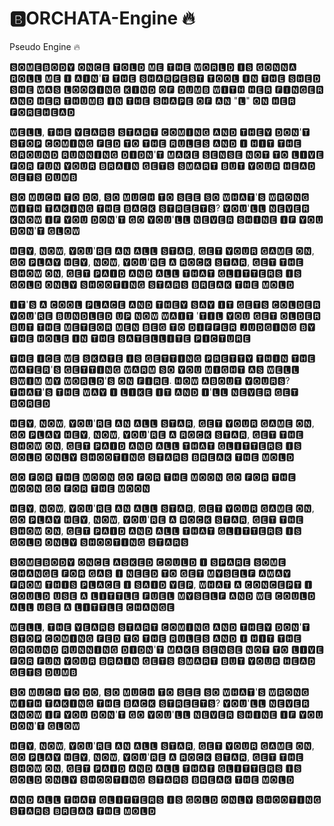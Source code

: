 # 🅱️ORCHATA-Engine 🔥
Pseudo Engine 🔥


🆂🅾🅼🅴🅱🅾🅳🆈 🅾🅽🅲🅴 🆃🅾🅻🅳 🅼🅴 🆃🅷🅴 🆆🅾🆁🅻🅳 🅸🆂 🅶🅾🅽🅽🅰 🆁🅾🅻🅻 🅼🅴 🅸 🅰🅸🅽'🆃 🆃🅷🅴 🆂🅷🅰🆁🅿🅴🆂🆃 🆃🅾🅾🅻 🅸🅽 🆃🅷🅴 🆂🅷🅴🅳 🆂🅷🅴 🆆🅰🆂 🅻🅾🅾🅺🅸🅽🅶 🅺🅸🅽🅳 🅾🅵 🅳🆄🅼🅱 🆆🅸🆃🅷 🅷🅴🆁 🅵🅸🅽🅶🅴🆁 🅰🅽🅳 🅷🅴🆁 🆃🅷🆄🅼🅱 🅸🅽 🆃🅷🅴 🆂🅷🅰🅿🅴 🅾🅵 🅰🅽 "🅻" 🅾🅽 🅷🅴🆁 🅵🅾🆁🅴🅷🅴🅰🅳

🆆🅴🅻🅻, 🆃🅷🅴 🆈🅴🅰🆁🆂 🆂🆃🅰🆁🆃 🅲🅾🅼🅸🅽🅶 🅰🅽🅳 🆃🅷🅴🆈 🅳🅾🅽'🆃 🆂🆃🅾🅿 🅲🅾🅼🅸🅽🅶 🅵🅴🅳 🆃🅾 🆃🅷🅴 🆁🆄🅻🅴🆂 🅰🅽🅳 🅸 🅷🅸🆃 🆃🅷🅴 🅶🆁🅾🆄🅽🅳 🆁🆄🅽🅽🅸🅽🅶 🅳🅸🅳🅽'🆃 🅼🅰🅺🅴 🆂🅴🅽🆂🅴 🅽🅾🆃 🆃🅾 🅻🅸🆅🅴 🅵🅾🆁 🅵🆄🅽 🆈🅾🆄🆁 🅱🆁🅰🅸🅽 🅶🅴🆃🆂 🆂🅼🅰🆁🆃 🅱🆄🆃 🆈🅾🆄🆁 🅷🅴🅰🅳 🅶🅴🆃🆂 🅳🆄🅼🅱

🆂🅾 🅼🆄🅲🅷 🆃🅾 🅳🅾, 🆂🅾 🅼🆄🅲🅷 🆃🅾 🆂🅴🅴 🆂🅾 🆆🅷🅰🆃'🆂 🆆🆁🅾🅽🅶 🆆🅸🆃🅷 🆃🅰🅺🅸🅽🅶 🆃🅷🅴 🅱🅰🅲🅺 🆂🆃🆁🅴🅴🆃🆂? 🆈🅾🆄'🅻🅻 🅽🅴🆅🅴🆁 🅺🅽🅾🆆 🅸🅵 🆈🅾🆄 🅳🅾🅽'🆃 🅶🅾 🆈🅾🆄'🅻🅻 🅽🅴🆅🅴🆁 🆂🅷🅸🅽🅴 🅸🅵 🆈🅾🆄 🅳🅾🅽'🆃 🅶🅻🅾🆆

🅷🅴🆈, 🅽🅾🆆, 🆈🅾🆄'🆁🅴 🅰🅽 🅰🅻🅻 🆂🆃🅰🆁, 🅶🅴🆃 🆈🅾🆄🆁 🅶🅰🅼🅴 🅾🅽, 🅶🅾 🅿🅻🅰🆈 🅷🅴🆈, 🅽🅾🆆, 🆈🅾🆄'🆁🅴 🅰 🆁🅾🅲🅺 🆂🆃🅰🆁, 🅶🅴🆃 🆃🅷🅴 🆂🅷🅾🆆 🅾🅽, 🅶🅴🆃 🅿🅰🅸🅳 🅰🅽🅳 🅰🅻🅻 🆃🅷🅰🆃 🅶🅻🅸🆃🆃🅴🆁🆂 🅸🆂 🅶🅾🅻🅳 🅾🅽🅻🆈 🆂🅷🅾🅾🆃🅸🅽🅶 🆂🆃🅰🆁🆂 🅱🆁🅴🅰🅺 🆃🅷🅴 🅼🅾🅻🅳

🅸🆃'🆂 🅰 🅲🅾🅾🅻 🅿🅻🅰🅲🅴 🅰🅽🅳 🆃🅷🅴🆈 🆂🅰🆈 🅸🆃 🅶🅴🆃🆂 🅲🅾🅻🅳🅴🆁 🆈🅾🆄'🆁🅴 🅱🆄🅽🅳🅻🅴🅳 🆄🅿 🅽🅾🆆 🆆🅰🅸🆃 '🆃🅸🅻 🆈🅾🆄 🅶🅴🆃 🅾🅻🅳🅴🆁 🅱🆄🆃 🆃🅷🅴 🅼🅴🆃🅴🅾🆁 🅼🅴🅽 🅱🅴🅶 🆃🅾 🅳🅸🅵🅵🅴🆁 🅹🆄🅳🅶🅸🅽🅶 🅱🆈 🆃🅷🅴 🅷🅾🅻🅴 🅸🅽 🆃🅷🅴 🆂🅰🆃🅴🅻🅻🅸🆃🅴 🅿🅸🅲🆃🆄🆁🅴

🆃🅷🅴 🅸🅲🅴 🆆🅴 🆂🅺🅰🆃🅴 🅸🆂 🅶🅴🆃🆃🅸🅽🅶 🅿🆁🅴🆃🆃🆈 🆃🅷🅸🅽 🆃🅷🅴 🆆🅰🆃🅴🆁'🆂 🅶🅴🆃🆃🅸🅽🅶 🆆🅰🆁🅼 🆂🅾 🆈🅾🆄 🅼🅸🅶🅷🆃 🅰🆂 🆆🅴🅻🅻 🆂🆆🅸🅼 🅼🆈 🆆🅾🆁🅻🅳'🆂 🅾🅽 🅵🅸🆁🅴. 🅷🅾🆆 🅰🅱🅾🆄🆃 🆈🅾🆄🆁🆂? 🆃🅷🅰🆃'🆂 🆃🅷🅴 🆆🅰🆈 🅸 🅻🅸🅺🅴 🅸🆃 🅰🅽🅳 🅸'🅻🅻 🅽🅴🆅🅴🆁 🅶🅴🆃 🅱🅾🆁🅴🅳

🅷🅴🆈, 🅽🅾🆆, 🆈🅾🆄'🆁🅴 🅰🅽 🅰🅻🅻 🆂🆃🅰🆁, 🅶🅴🆃 🆈🅾🆄🆁 🅶🅰🅼🅴 🅾🅽, 🅶🅾 🅿🅻🅰🆈 🅷🅴🆈, 🅽🅾🆆, 🆈🅾🆄'🆁🅴 🅰 🆁🅾🅲🅺 🆂🆃🅰🆁, 🅶🅴🆃 🆃🅷🅴 🆂🅷🅾🆆 🅾🅽, 🅶🅴🆃 🅿🅰🅸🅳 🅰🅽🅳 🅰🅻🅻 🆃🅷🅰🆃 🅶🅻🅸🆃🆃🅴🆁🆂 🅸🆂 🅶🅾🅻🅳 🅾🅽🅻🆈 🆂🅷🅾🅾🆃🅸🅽🅶 🆂🆃🅰🆁🆂 🅱🆁🅴🅰🅺 🆃🅷🅴 🅼🅾🅻🅳

🅶🅾 🅵🅾🆁 🆃🅷🅴 🅼🅾🅾🅽 🅶🅾 🅵🅾🆁 🆃🅷🅴 🅼🅾🅾🅽 🅶🅾 🅵🅾🆁 🆃🅷🅴 🅼🅾🅾🅽 🅶🅾 🅵🅾🆁 🆃🅷🅴 🅼🅾🅾🅽

🅷🅴🆈, 🅽🅾🆆, 🆈🅾🆄'🆁🅴 🅰🅽 🅰🅻🅻 🆂🆃🅰🆁, 🅶🅴🆃 🆈🅾🆄🆁 🅶🅰🅼🅴 🅾🅽, 🅶🅾 🅿🅻🅰🆈 🅷🅴🆈, 🅽🅾🆆, 🆈🅾🆄'🆁🅴 🅰 🆁🅾🅲🅺 🆂🆃🅰🆁, 🅶🅴🆃 🆃🅷🅴 🆂🅷🅾🆆 🅾🅽, 🅶🅴🆃 🅿🅰🅸🅳 🅰🅽🅳 🅰🅻🅻 🆃🅷🅰🆃 🅶🅻🅸🆃🆃🅴🆁🆂 🅸🆂 🅶🅾🅻🅳 🅾🅽🅻🆈 🆂🅷🅾🅾🆃🅸🅽🅶 🆂🆃🅰🆁🆂

🆂🅾🅼🅴🅱🅾🅳🆈 🅾🅽🅲🅴 🅰🆂🅺🅴🅳 🅲🅾🆄🅻🅳 🅸 🆂🅿🅰🆁🅴 🆂🅾🅼🅴 🅲🅷🅰🅽🅶🅴 🅵🅾🆁 🅶🅰🆂 🅸 🅽🅴🅴🅳 🆃🅾 🅶🅴🆃 🅼🆈🆂🅴🅻🅵 🅰🆆🅰🆈 🅵🆁🅾🅼 🆃🅷🅸🆂 🅿🅻🅰🅲🅴 🅸 🆂🅰🅸🅳 🆈🅴🅿, 🆆🅷🅰🆃 🅰 🅲🅾🅽🅲🅴🅿🆃 🅸 🅲🅾🆄🅻🅳 🆄🆂🅴 🅰 🅻🅸🆃🆃🅻🅴 🅵🆄🅴🅻 🅼🆈🆂🅴🅻🅵 🅰🅽🅳 🆆🅴 🅲🅾🆄🅻🅳 🅰🅻🅻 🆄🆂🅴 🅰 🅻🅸🆃🆃🅻🅴 🅲🅷🅰🅽🅶🅴

🆆🅴🅻🅻, 🆃🅷🅴 🆈🅴🅰🆁🆂 🆂🆃🅰🆁🆃 🅲🅾🅼🅸🅽🅶 🅰🅽🅳 🆃🅷🅴🆈 🅳🅾🅽'🆃 🆂🆃🅾🅿 🅲🅾🅼🅸🅽🅶 🅵🅴🅳 🆃🅾 🆃🅷🅴 🆁🆄🅻🅴🆂 🅰🅽🅳 🅸 🅷🅸🆃 🆃🅷🅴 🅶🆁🅾🆄🅽🅳 🆁🆄🅽🅽🅸🅽🅶 🅳🅸🅳🅽'🆃 🅼🅰🅺🅴 🆂🅴🅽🆂🅴 🅽🅾🆃 🆃🅾 🅻🅸🆅🅴 🅵🅾🆁 🅵🆄🅽 🆈🅾🆄🆁 🅱🆁🅰🅸🅽 🅶🅴🆃🆂 🆂🅼🅰🆁🆃 🅱🆄🆃 🆈🅾🆄🆁 🅷🅴🅰🅳 🅶🅴🆃🆂 🅳🆄🅼🅱

🆂🅾 🅼🆄🅲🅷 🆃🅾 🅳🅾, 🆂🅾 🅼🆄🅲🅷 🆃🅾 🆂🅴🅴 🆂🅾 🆆🅷🅰🆃'🆂 🆆🆁🅾🅽🅶 🆆🅸🆃🅷 🆃🅰🅺🅸🅽🅶 🆃🅷🅴 🅱🅰🅲🅺 🆂🆃🆁🅴🅴🆃🆂? 🆈🅾🆄'🅻🅻 🅽🅴🆅🅴🆁 🅺🅽🅾🆆 🅸🅵 🆈🅾🆄 🅳🅾🅽'🆃 🅶🅾 🆈🅾🆄'🅻🅻 🅽🅴🆅🅴🆁 🆂🅷🅸🅽🅴 🅸🅵 🆈🅾🆄 🅳🅾🅽'🆃 🅶🅻🅾🆆

🅷🅴🆈, 🅽🅾🆆, 🆈🅾🆄'🆁🅴 🅰🅽 🅰🅻🅻 🆂🆃🅰🆁, 🅶🅴🆃 🆈🅾🆄🆁 🅶🅰🅼🅴 🅾🅽, 🅶🅾 🅿🅻🅰🆈 🅷🅴🆈, 🅽🅾🆆, 🆈🅾🆄'🆁🅴 🅰 🆁🅾🅲🅺 🆂🆃🅰🆁, 🅶🅴🆃 🆃🅷🅴 🆂🅷🅾🆆 🅾🅽, 🅶🅴🆃 🅿🅰🅸🅳 🅰🅽🅳 🅰🅻🅻 🆃🅷🅰🆃 🅶🅻🅸🆃🆃🅴🆁🆂 🅸🆂 🅶🅾🅻🅳 🅾🅽🅻🆈 🆂🅷🅾🅾🆃🅸🅽🅶 🆂🆃🅰🆁🆂 🅱🆁🅴🅰🅺 🆃🅷🅴 🅼🅾🅻🅳

🅰🅽🅳 🅰🅻🅻 🆃🅷🅰🆃 🅶🅻🅸🆃🆃🅴🆁🆂 🅸🆂 🅶🅾🅻🅳 🅾🅽🅻🆈 🆂🅷🅾🅾🆃🅸🅽🅶 🆂🆃🅰🆁🆂 🅱🆁🅴🅰🅺 🆃🅷🅴 🅼🅾🅻🅳﻿
